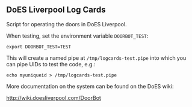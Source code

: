 DoES Liverpool Log Cards
---

Script for operating the doors in DoES Liverpool.

When testing, set the environment variable `DOORBOT_TEST`:

    export DOORBOT_TEST=TEST

This will create a named pipe at `/tmp/logcards-test.pipe` into which you can pipe UIDs to test the code, e.g.:

    echo myuniqueid > /tmp/logcards-test.pipe

More documentation on the system can be found on the DoES wiki:

http://wiki.doesliverpool.com/DoorBot

